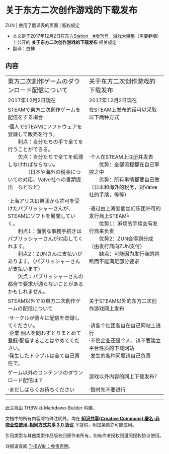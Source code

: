 # 关于东方二次创作游戏的下载发布

<!-- source html: G:\repos\THBWiki-Markdown-Builder\THBWikiMarkdown\Temp\main\9\96\ns0%3A%E5%85%B3%E4%BA%8E%E4%B8%9C%E6%96%B9%E4%BA%8C%E6%AC%A1%E5%88%9B%E4%BD%9C%E6%B8%B8%E6%88%8F%E7%9A%84%E4%B8%8B%E8%BD%BD%E5%8F%91%E5%B8%83.html -->

ZUN | 使用了翻译表的页面 | 版权规定

- 本文是于2017年12月2日在[东方Station　#增刊号　游戏大特集](https://live.nicovideo.jp/watch/lv308906910)（需要翻墙）上公开的 **关于东方二次创作游戏的下载发布** 相关规定
- 翻译：白神


## 内容

<table><tbody><tr class="tt-content-header" id="内容-1" data-pos="&#91;&quot;\u5185\u5bb9&quot;,1&#93;"><td class="tt-jah" lang="ja"><div class="poem"><big>東方二次創作ゲームのダウンロード配信について</big></div></td><td class="tt-zhh" lang="zh"><div class="poem"><big>关于东方二次创作游戏的下载发布</big></div></td></tr><tr class="tt-content-right" id="内容-2" data-pos="&#91;&quot;\u5185\u5bb9&quot;,2&#93;"><td class="tt-jar" lang="ja"><div class="poem">2017年12月2日現在</div></td><td class="tt-zhr" lang="zh"><div class="poem">2017年12月2日现在</div></td></tr><tr class="tt-content-header" id="内容-3" data-pos="&#91;&quot;\u5185\u5bb9&quot;,3&#93;"><td class="tt-jah" lang="ja"><div class="poem">STEAMで東方二次創作ゲームを配信をする場合</div></td><td class="tt-zhh" lang="zh"><div class="poem">在STEAM上发布的话可以采取以下两种方式</div></td></tr><tr class="tt-content" id="内容-4" data-pos="&#91;&quot;\u5185\u5bb9&quot;,4&#93;"><td class="tt-ja" lang="ja"><div class="poem">·個人でSTEAMにソフトウェアを登録して販売を行う。<br>　　利点：自分たちの手で全てを行うことができる。<br>　　欠点：自分たちで全てを処理しなければならない。<br>　　　　（日本や海外の税金についての对応、Valve社への書類提出　などなど）<br><br>·上海アリス幻樂団から許可を受けたパブリッシャーさんが、<br>STEAMにソフトを展開していく。<br>　　利点1：面倒な事務手続きはパブリッシャーさんが对応してくれます。<br>　　利点2：ZUNさんに支払いがあります。（パブリッシャーさんが支払います）<br>　　欠点：パブリッシャーさんの都合で要求が通らないことがあるかもしれません。</div></td><td class="tt-zh" lang="zh"><div class="poem">·个人在STEAM上注册并发表<br>　　优势：全部流程都在自己掌控之中<br>　　劣势：所有事情都要自己做（日本和海外的税务，对Valve社的手续，等等）<br><br>·通过由上海爱丽丝幻乐团许可的发行商上STEAM<sup id="cite_ref-1" class="reference"><a href="#cite_note-1">1</a></sup><br>　　优势1：麻烦的手续会有发行商来负责<br>　　优势2：ZUN会得到分成（由发行商向ZUN支付）<br>　　缺点：可能因为发行商的判断而不能满足部分要求</div></td></tr><tr class="tt-content-header" id="内容-5" data-pos="&#91;&quot;\u5185\u5bb9&quot;,5&#93;"><td class="tt-jah" lang="ja"><div class="poem">STEAM以外での東方二次創作ゲームの配信について</div></td><td class="tt-zhh" lang="zh"><div class="poem">关于STEAM以外的东方二次创作游戏网上发布</div></td></tr><tr class="tt-content" id="内容-6" data-pos="&#91;&quot;\u5185\u5bb9&quot;,6&#93;"><td class="tt-ja" lang="ja"><div class="poem">·サークルが個々に配信を登録してください。<br>·企業·個人を問わずとりまとめて登録·配信することはやめてください。<br>·発生したトラブルは全て自己責任で。</div></td><td class="tt-zh" lang="zh"><div class="poem">·请各个社团各自在自己网站上进行<br>·不管企业还是个人，请不要建立平台性质的下载网站<br>·发生的各种问题请自己负责</div></td></tr><tr class="tt-content-header" id="内容-7" data-pos="&#91;&quot;\u5185\u5bb9&quot;,7&#93;"><td class="tt-jah" lang="ja"><div class="poem">ゲーム以外のコンテンツのダウンロード配信は？</div></td><td class="tt-zhh" lang="zh"><div class="poem">游戏以外内容的网上下载发布？</div></td></tr><tr class="tt-content" id="内容-8" data-pos="&#91;&quot;\u5185\u5bb9&quot;,8&#93;"><td class="tt-ja" lang="ja"><div class="poem">·まだしばらくお待ちください</div></td><td class="tt-zh" lang="zh"><div class="poem">·暂时先不要进行</div></td></tr></tbody></table>



[^cite_note-1]: 目前只有[MediaScape](./MediaScape.md)和[UNTIES](./Phoenixx.md)两家。

  
  

  





---

此文档由 [THBWiki-Markdown-Builder](https://github.com/Delsin-Yu/THBWiki-Markdown-Builder) 构建。

文档中的所有内容除特殊注明外，均在 [**知识共享(Creative Commons) 署名-非商业性使用-相同方式共享 3.0 协议**](https://creativecommons.org/licenses/by-sa/3.0/deed.zh-hans) 下提供，附加条款亦可能应用。

引用类型与其他类型作品版权归原作者所有，如有作者授权则遵照授权协议使用。

详细请查阅 [THBWiki：免责声明](https://thbwiki.cc/THBWiki:%E5%85%8D%E8%B4%A3%E5%A3%B0%E6%98%8E)。

